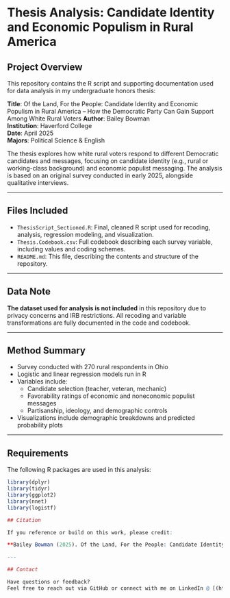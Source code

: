 # Thesis Analysis: Candidate Identity and Economic Populism in Rural America

## Project Overview

This repository contains the R script and supporting documentation used for data analysis in my undergraduate honors thesis:

**Title**: Of the Land, For the People: Candidate Identity and Economic Populism in Rural America – How the Democratic Party Can Gain Support Among White Rural Voters
**Author**: Bailey Bowman  
**Institution**: Haverford College  
**Date**: April 2025  
**Majors**: Political Science & English

The thesis explores how white rural voters respond to different Democratic candidates and messages, focusing on candidate identity (e.g., rural or working-class background) and economic populist messaging. The analysis is based on an original survey conducted in early 2025, alongside qualitative interviews.

---

## Files Included

- `ThesisScript_Sectioned.R`: Final, cleaned R script used for recoding, analysis, regression modeling, and visualization.
- `Thesis.Codebook.csv`: Full codebook describing each survey variable, including values and coding schemes.
- `README.md`: This file, describing the contents and structure of the repository.

---

## Data Note

**The dataset used for analysis is not included** in this repository due to privacy concerns and IRB restrictions. All recoding and variable transformations are fully documented in the code and codebook.

---

## Method Summary

- Survey conducted with 270 rural respondents in Ohio
- Logistic and linear regression models run in R
- Variables include:
  - Candidate selection (teacher, veteran, mechanic)
  - Favorability ratings of economic and noneconomic populist messages
  - Partisanship, ideology, and demographic controls
- Visualizations include demographic breakdowns and predicted probability plots

---

## Requirements

The following R packages are used in this analysis:

```r
library(dplyr)
library(tidyr)
library(ggplot2)
library(nnet)
library(logistf)

## Citation

If you reference or build on this work, please credit:

**Bailey Bowman (2025). Of the Land, For the People: Candidate Identity and Economic Populism in Rural America. Haverford College Thesis.

---

## Contact

Have questions or feedback?  
Feel free to reach out via GitHub or connect with me on LinkedIn @ [(https://www.linkedin.com/in/baileybowman2025/)].


